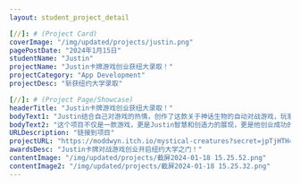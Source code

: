 ```yaml
---
layout: student_project_detail

[//]: # (Project Card)
coverImage: "/img/updated/projects/justin.png"
pagePostDate: "2024年1月15日"
studentName: "Justin"
projectName: "Justin卡牌游戏创业获纽大录取！"
projectCategory: "App Development"
projectDesc: "斩获纽约大学录取"

[//]: # (Project Page/Showcase)
headerTitle: "Justin卡牌游戏创业获纽大录取！"
bodyText1: "Justin结合自己对游戏的热情，创作了这款关于神话生物的自动对战游戏，玩家将指挥代表着不同神话生物的小兵进行战斗。这不仅是一场策略与智慧的较量，更是一次神话世界的探险。"
bodyText2: "这个项目不仅是一款游戏，更是Justin智慧和创造力的展现，更是他创业成功的体现。他的成功不仅为自己赢得了名校纽约大学的青睐，也为Coding Mind的其他学员树立了榜样。"
URLDescription: "链接到项目"
projectURL: "https://moddwyn.itch.io/mystical-creatures?secret=jpTjHTH4EiBtuqmVUwgq5sCjAw"
awardsDesc: "Justin卡牌对战游戏创业开启纽约大学之门！"
contentImage: "/img/updated/projects/截屏2024-01-18 15.25.52.png"
contentImage2: "/img/updated/projects/截屏2024-01-18 15.25.32.png"
---
```

